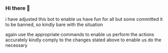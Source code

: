 ### Hi there 👋

<!--
**Breanne254/Breanne254** is a ✨ _special_ ✨ repository because its `README.md` (this file) appears on your GitHub profile.

Here are some ideas to get you started:

- 🔭 I’m currently working on the bot to ensure itsnot shut down nearly
- 🌱 I’m currently learning in jkuat 
- 👯 I’m looking to collaborate on online marketting
- 🤔 I’m looking for help with any business related organization
- 💬 Ask me about my profession
- 📫 How to reach me: via my phone number stated above
- 😄 Pronouns: i know more than you may think
- ⚡ Fun fact: always my work
-->i have adjusted this bot to enable us have fun for all but some committed it to be banned, so kindly bare with the situation
again use the appropriate commands to enable us perform the actions accurately
kindly comply to the changes stated above to enable us do the necessary
